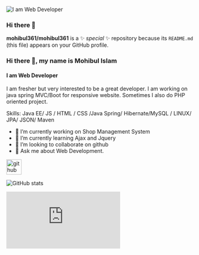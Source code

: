 ![I am Web Developer](https://scontent.fdac31-1.fna.fbcdn.net/v/t1.6435-9/89778048_1060797114297199_2174080615232569344_n.jpg?_nc_cat=106&ccb=1-5&_nc_sid=09cbfe&_nc_ohc=xNwnTqts8pwAX_Sk7Z5&_nc_ht=scontent.fdac31-1.fna&oh=00_AT-qn69GVTYYzPPKzNS6yu1Zcb39zaqr0bZknEp-BzSzMg&oe=6286704D)
### Hi there 👋


**mohibul361/mohibul361** is a ✨ _special_ ✨ repository because its `README.md` (this file) appears on your GitHub profile.
### Hi there 👋, my name is Mohibul Islam
#### I am Web Developer

I am fresher but very interested to be a great developer. I am working on java spring MVC/Boot for responsive website. Sometimes I also do PHP oriented project.

Skills: Java EE/ JS / HTML / CSS /Java Spring/ Hibernate/MySQL / LINUX/ JPA/ JSON/ Maven

- 🔭 I’m currently working on Shop Management System 
- 🌱 I’m currently learning Ajax and Jquery
- 👯 I’m looking to collaborate on github 
- 💬 Ask me about Web Development. 


[<img src='https://cdn.jsdelivr.net/npm/simple-icons@3.0.1/icons/github.svg' alt='github' height='40'>](https://github.com/https://github.com/mohibul361/mohibul361/edit/main/README.md)  

![GitHub stats](https://github-readme-stats.vercel.app/api?username=https://github.com/mohibul361/mohibul361/edit/main/README.md&show_icons=true)  

![Profile views](https://gpvc.arturio.dev/https://github.com/mohibul361/mohibul361/edit/main/README.md)  


